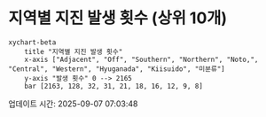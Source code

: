 # 지역별 지진 발생 횟수 (상위 10개)

```mermaid
xychart-beta
    title "지역별 지진 발생 횟수"
    x-axis ["Adjacent", "Off", "Southern", "Northern", "Noto,", "Central", "Western", "Hyuganada", "Kiisuido", "미분류"]
    y-axis "발생 횟수" 0 --> 2165
    bar [2163, 128, 32, 31, 21, 18, 16, 12, 9, 8]
```

업데이트 시간: 2025-09-07 07:03:48
